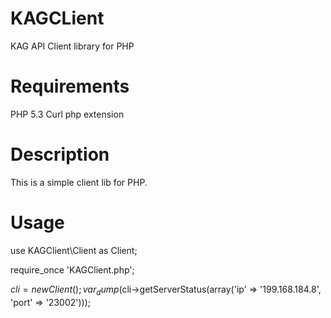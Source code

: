 KAGCLient
=========

KAG API Client library for PHP

Requirements
=========

PHP 5.3
Curl php extension

Description
=========

This is a simple client lib for PHP.

Usage
=========

use KAGClient\Client as Client;

require_once 'KAGClient.php';

$cli = new Client();
var_dump($cli->getServerStatus(array('ip' => '199.168.184.8', 'port' => '23002')));

